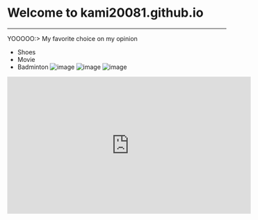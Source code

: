 # Welcome to kami20081.github.io
---
YOOOOO:>
My favorite choice on my opinion
- Shoes
- Movie
- Badminton
![image](https://user-images.githubusercontent.com/118245569/203474267-9637e21e-6344-4c42-8e58-4cb4a947efd2.png)
![image](https://user-images.githubusercontent.com/118245569/202170855-ae2aa98b-0105-44ad-a091-7238c384af16.png)
![image](https://user-images.githubusercontent.com/118245569/202171011-6a5888ed-0002-41cc-b0e6-548192f3a7d7.png)
<iframe width="560" height="315" src="https://www.youtube.com/embed/ibzVVQx9MlU" title="YouTube video player" frameborder="0" allow="accelerometer; autoplay; clipboard-write; encrypted-media; gyroscope; picture-in-picture" allowfullscreen></iframe>
